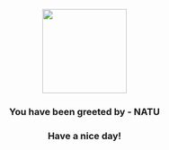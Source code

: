 <p align="center">
            <img src="https://raw.githubusercontent.com/PokeAPI/sprites/master/sprites/pokemon/177.png" width="150" height="150">
          </p>
          <h3 align="center">You have been greeted by - <b>NATU</b></h3>
          <h3 align="center">Have a nice day!</h3>

